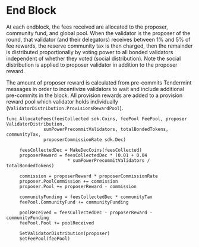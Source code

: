 # End Block

At each endblock, the fees received are allocated to the proposer, community fund,
and global pool.  When the validator is the proposer of the round, that
validator (and their delegators) receives between 1% and 5% of fee rewards, the
reserve community tax is then charged, then the remainder is distributed
proportionally by voting power to all bonded validators independent of whether
they voted (social distribution). Note the social distribution is applied to
proposer validator in addition to the proposer reward. 

The amount of proposer reward is calculated from pre-commits Tendermint
messages in order to incentivize validators to wait and include additional
pre-commits in the block. All provision rewards are added to a provision reward
pool which validator holds individually
(`ValidatorDistribution.ProvisionsRewardPool`). 

```
func AllocateFees(feesCollected sdk.Coins, feePool FeePool, proposer ValidatorDistribution, 
              sumPowerPrecommitValidators, totalBondedTokens, communityTax, 
              proposerCommissionRate sdk.Dec)

     feesCollectedDec = MakeDecCoins(feesCollected)
     proposerReward = feesCollectedDec * (0.01 + 0.04 
                       * sumPowerPrecommitValidators / totalBondedTokens)

     commission = proposerReward * proposerCommissionRate
     proposer.PoolCommission += commission 
     proposer.Pool += proposerReward - commission
     
     communityFunding = feesCollectedDec * communityTax
     feePool.CommunityFund += communityFunding
     
     poolReceived = feesCollectedDec - proposerReward - communityFunding
     feePool.Pool += poolReceived

     SetValidatorDistribution(proposer)
     SetFeePool(feePool)
```
